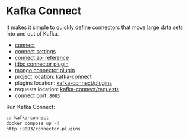 # Kafka Connect

It makes it simple to quickly define connectors that move large data sets into and out of Kafka.

- [connect](https://docs.confluent.io/current/connect/index.html)
- [connect settings](https://docs.confluent.io/platform/current/installation/configuration/connect/index.html)
- [connect api reference](https://docs.confluent.io/platform/current/connect/references/restapi.html)
- [jdbc connector plugin](https://www.confluent.io/hub/confluentinc/kafka-connect-jdbc)
- [mongo connector plugin](https://www.confluent.io/hub/mongodb/kafka-connect-mongodb)
- project location: [kafka-connect](https://github.com/sauljabin/kafka-sandbox/tree/main/kafka-connect)
- plugins location: [kafka-connect/plugins](https://github.com/sauljabin/kafka-sandbox/tree/main/kafka-connect/plugins)
- requests location: [kafka-connect/requests](https://github.com/sauljabin/kafka-sandbox/tree/main/kafka-connect/requests)
- connect port: `8083`

Run Kafka Connect:

```bash
cd kafka-connect
docker compose up -d
http :8083/connector-plugins
```